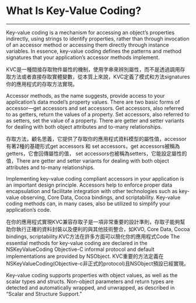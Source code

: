 # What Is Key-Value Coding?
---

Key-value coding is a mechanism for accessing an object’s properties indirectly, using strings to identify properties, rather than through invocation of an accessor method or accessing them directly through instance variables. In essence, key-value coding defines the patterns and method signatures that your application’s accessor methods implement.

KVC是一種間接存取物件屬性的機制，使用字串來辨別屬性，而不是透過調用存取方法或者直接存取實體變數，從本質上來說，KVC定義了模式和方法signatures你的應用程式的存取方法實現。

Accessor methods, as the name suggests, provide access to your application’s data model’s property values. There are two basic forms of accessor—get accessors and set accessors. Get accessors, also referred to as getters, return the values of a property. Set accessors, also referred to as setters, set the value of a property. There are getter and setter variants for dealing with both object attributes and to-many relationships.

存取方法，顧名思義，它提供了存取你的應用程式資料模型的屬性值，accessor有著2種的基礎形式get accessors 和 set accessors，get accessors被稱為getters，它會回傳屬性的值， set accessors也被稱為setters，它能設定屬性的值，There are getter and setter variants for dealing with both object attributes and to-many relationships.

Implementing key-value coding compliant accessors in your application is an important design principle. Accessors help to enforce proper data encapsulation and facilitate integration with other technologies such as key-value observing, Core Data, Cocoa bindings, and scriptability. Key-value coding methods can, in many cases, also be utilized to simplify your application’s code.

在你的應用程式實現KVC兼容存取子是一項非常重要的設計準則，存取子能夠幫助你執行正確的資料封裝以及便利的與其他技術整合，如KVO, Core Data, Cocoa bindings, scriptability.KVC方法在許多方面可以簡化你的應用程式Code
The essential methods for key-value coding are declared in the NSKeyValueCoding Objective-C informal protocol and default implementations are provided by NSObject.
KVC重要的方法定義在NSKeyValueCoding(Objective-c非正式的protocol)且NSObject預設已經實現。

Key-value coding supports properties with object values, as well as the scalar types and structs. Non-object parameters and return types are detected and automatically wrapped, and unwrapped, as described in “Scalar and Structure Support.”

